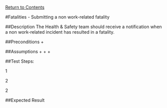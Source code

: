 [Return to Contents](https://github.com/infojam-james/test-cases/blob/master/Contents.md)

#Fatalities - Submitting a non work-related fatality

##Description
The Health & Safety team should receive a notification when a non work-related incident has resulted in a fatality.

##Preconditions
+ 

##Assumptions
+
+
+

##Test Steps:

1 

2

2

##Expected Result

